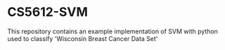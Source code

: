 # CS5612-SVM
This repository contains an example implementation of SVM with python used to classify 'Wisconsin Breast Cancer Data Set'
